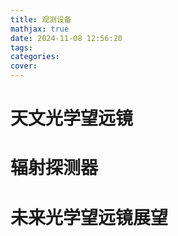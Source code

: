 ```yaml
---
title: 观测设备
mathjax: true
date: 2024-11-08 12:56:20
tags:
categories:
cover:
---
```


# 天文光学望远镜

# 辐射探测器

# 未来光学望远镜展望

